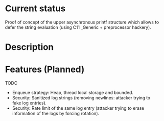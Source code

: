 Current status
==============
Proof of concept of the upper asynchronous printf structure which allows to
defer the string evaluation (using C11 _Generic + preprocessor hackery).

Description
===========


Features (Planned)
==================

TODO

- Enqueue strategy: Heap, thread local storage and bounded.
- Security: Sanitized log strings (removing newlines: attacker trying to fake
    log entries).
- Security: Rate limit of the same log entry (attacker trying to erase
    information of the logs by forcing rotation).